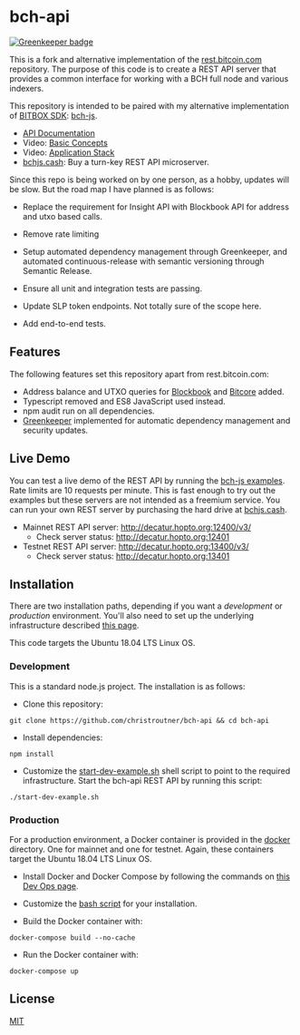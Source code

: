 # bch-api

[![Greenkeeper badge](https://badges.greenkeeper.io/christroutner/bch-api.svg)](https://greenkeeper.io/)

This is a fork and alternative implementation of
the [rest.bitcoin.com](https://github.com/Bitcoin-com/rest.bitcoin.com) repository.
The purpose of this code is to create a REST API server that provides a common
interface for working with a BCH full node and various indexers.

This repository is intended to be paired with my alternative implementation
of [BITBOX SDK](https://github.com/Bitcoin-com/bitbox-sdk):
[bch-js](https://github.com/christroutner/bch-js).

- [API Documentation](https://bchjs.cash/bch-api/index.html)
- Video: [Basic Concepts](https://www.youtube.com/watch?v=o0FfW5rZPFs)
- Video: [Application Stack](https://youtu.be/8w0CpQ8oydA)
- [bchjs.cash](https://bchjs.cash): Buy a turn-key REST API microserver.


Since this repo is being worked on by one person, as a hobby, updates will be
slow. But the road map I have planned is as follows:

- Replace the requirement for Insight API with Blockbook API for address and
utxo based calls.

- Remove rate limiting

- Setup automated dependency management through Greenkeeper, and automated
continuous-release with semantic versioning through Semantic Release.

- Ensure all unit and integration tests are passing.

- Update SLP token endpoints. Not totally sure of the scope here.

- Add end-to-end tests.

## Features
The following features set this repository apart from rest.bitcoin.com:

- Address balance and UTXO queries for [Blockbook](https://github.com/trezor/blockbook) and [Bitcore](https://github.com/bitpay/bitcore/tree/master/packages/bitcore-node) added.
- Typescript removed and ES8 JavaScript used instead.
- npm audit run on all dependencies.
- [Greenkeeper](https://greenkeeper.io/) implemented for automatic dependency management
and security updates.

## Live Demo
You can test a live demo of the REST API by running the
[bch-js examples](https://github.com/christroutner/bch-js/tree/master/examples).
Rate limits are 10 requests per minute. This is fast enough to try out the examples
but these servers are not intended as a freemium service. You can run your own
REST server by purchasing the hard drive at [bchjs.cash](https://bchjs.cash).

- Mainnet REST API server: http://decatur.hopto.org:12400/v3/
  - Check server status: http://decatur.hopto.org:12401
- Testnet REST API server: http://decatur.hopto.org:13400/v3/
  - Check server status: http://decatur.hopto.org:13401

## Installation
There are two installation paths, depending if you want a *development* or
*production* environment. You'll also need to set up the underlying infrastructure
described [this page](https://bchjs.cash/bch-api-stack/).

This code targets the Ubuntu 18.04 LTS Linux OS.

### Development
This is a standard node.js project. The installation is as follows:

- Clone this repository:

`git clone https://github.com/christroutner/bch-api && cd bch-api`

- Install dependencies:

`npm install`

- Customize the [start-dev-example.sh](start-dev-example.sh) shell script to
point to the required infrastructure. Start the bch-api REST API by running
this script:

`./start-dev-example.sh`

### Production
For a production environment, a Docker container is provided in the
[docker](docker) directory. One for mainnet and one for testnet. Again, these
containers target the Ubuntu 18.04 LTS Linux OS.

- Install Docker and Docker Compose by following the commands on
[this Dev Ops page](https://troutsblog.com/research/dev-ops/overview).

- Customize the [bash script](docker/mainnet/start-local-mainnet.sh) for your
installation.

- Build the Docker container with:

`docker-compose build --no-cache`

- Run the Docker container with:

`docker-compose up`

## License
[MIT](LICENSE.md)
